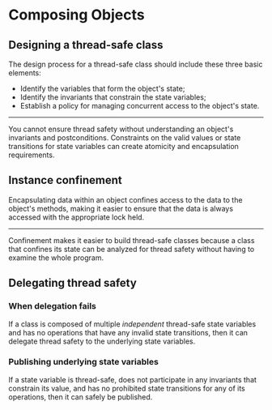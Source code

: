 # Composing Objects

## Designing a thread-safe class

The design process for a thread-safe class should include these three basic elements:

* Identify the variables that form the object's state;
* Identify the invariants that constrain the state variables;
* Establish a policy for managing concurrent access to the object's state.

---

You cannot ensure thread safety without understanding an object's invariants and postconditions.
Constraints on the valid values or state transitions for state variables can create atomicity and encapsulation 
requirements.

## Instance confinement

Encapsulating data within an object confines access to the data to the object's methods, making it easier to ensure 
that the data is always accessed with the appropriate lock held.

---

Confinement makes it easier to build thread-safe classes because a class that confines its state can be analyzed for 
thread safety without having to examine the whole program.

## Delegating thread safety

### When delegation fails

If a class is composed of multiple *independent* thread-safe state variables and has no operations that have any 
invalid state transitions, then it can delegate thread safety to the underlying state variables.

### Publishing underlying state variables

If a state variable is thread-safe, does not participate in any invariants that constrain its value, and has no 
prohibited state transitions for any of its operations, then it can safely be published.